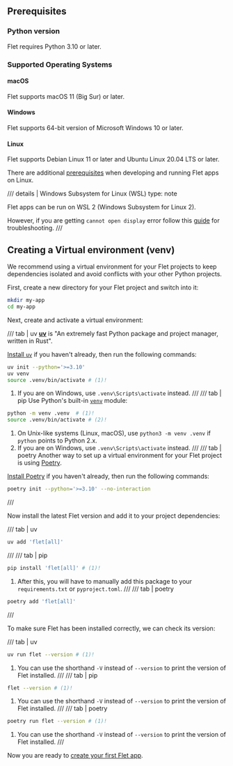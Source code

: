 ## Prerequisites

### Python version

Flet requires Python 3.10 or later.

### Supported Operating Systems

#### macOS

Flet supports macOS 11 (Big Sur) or later.

#### Windows

Flet supports 64-bit version of Microsoft Windows 10 or later.

#### Linux

Flet supports Debian Linux 11 or later and Ubuntu Linux 20.04 LTS or later.

There are additional [prerequisites](/docs/publish/linux#prerequisites) when developing and running Flet apps on Linux.

/// details | Windows Subsystem for Linux (WSL)
    type: note

Flet apps can be run on WSL 2 (Windows Subsystem for Linux 2).

However, if you are getting `cannot open display` error follow this 
[guide](https://github.com/microsoft/wslg/wiki/Diagnosing-%22cannot-open-display%22-type-issues-with-WSLg) for troubleshooting.
///


## Creating a Virtual environment (venv)

We recommend using a virtual environment for your Flet projects to keep dependencies 
isolated and avoid conflicts with your other Python projects.

First, create a new directory for your Flet project and switch into it:

```bash
mkdir my-app
cd my-app
```

Next, create and activate a virtual environment:

/// tab | uv
[**uv**](https://docs.astral.sh/uv/) is "An extremely fast Python package and project manager, written in Rust".

[Install `uv`](https://docs.astral.sh/uv/getting-started/installation) if you haven't already, then run the following commands:

```bash
uv init --python='>=3.10' 
uv venv
source .venv/bin/activate # (1)!
```

1. If you are on Windows, use `.venv\Scripts\activate` instead.
///
/// tab | pip
Use Python's built-in [`venv`](https://docs.python.org/3/library/venv.html) module:
```bash
python -m venv .venv  # (1)!
source .venv/bin/activate # (2)!
```

1. On Unix-like systems (Linux, macOS), use `python3 -m venv .venv` if `python` points to Python 2.x.
2. If you are on Windows, use `.venv\Scripts\activate` instead.
///
/// tab | poetry
Another way to set up a virtual environment for your Flet project is using [Poetry](https://python-poetry.org/docs/).

[Install Poetry](https://python-poetry.org/docs/#installation) if you haven't already, then run the following commands:

```bash
poetry init --python='>=3.10' --no-interaction
```
/// 

Now install the latest Flet version and add it to your project dependencies:

/// tab | uv
```bash
uv add 'flet[all]'
```
///
/// tab | pip
```bash
pip install 'flet[all]' # (1)!
```

1. After this, you will have to manually add this package to your `requirements.txt` or `pyproject.toml`.
///
/// tab | poetry
```bash
poetry add 'flet[all]'
```
///

To make sure Flet has been installed correctly, we can check its version:

/// tab | uv
```bash
uv run flet --version # (1)!
```

1. You can use the shorthand `-V` instead of `--version` to print the version of Flet installed.
///
/// tab | pip
```bash
flet --version # (1)!
```

1. You can use the shorthand `-V` instead of `--version` to print the version of Flet installed.
///
/// tab | poetry
```bash
poetry run flet --version # (1)!
```

1. You can use the shorthand `-V` instead of `--version` to print the version of Flet installed.
///

Now you are ready to [create your first Flet app](create-flet-app).
